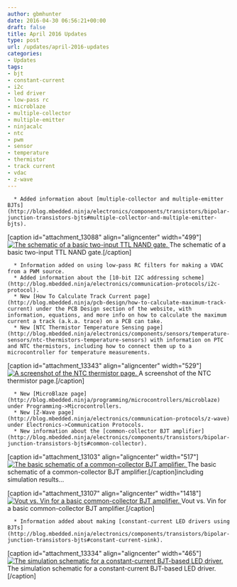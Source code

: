 ```yaml
---
author: gbmhunter
date: 2016-04-30 06:56:21+00:00
draft: false
title: April 2016 Updates
type: post
url: /updates/april-2016-updates
categories:
- Updates
tags:
- bjt
- constant-current
- i2c
- led driver
- low-pass rc
- microblaze
- multiple-collector
- multiple-emitter
- ninjacalc
- ntc
- pwm
- sensor
- temperature
- thermistor
- track current
- vdac
- z-wave
---
```



	  * Added information about [multiple-collector and multiple-emitter BJTs](http://blog.mbedded.ninja/electronics/components/transistors/bipolar-junction-transistors-bjts#multiple-collector-and-multiple-emitter-bjts).  

  

[caption id="attachment_13088" align="aligncenter" width="499"][![The schematic of a basic two-input TTL NAND gate.](http://blog.mbedded.ninja/wp-content/uploads/2015/08/basic-two-input-tll-nand-gate-schematic.png)
](http://blog.mbedded.ninja/wp-content/uploads/2015/08/basic-two-input-tll-nand-gate-schematic.png) The schematic of a basic two-input TTL NAND gate.[/caption]  

  


	  * Information added on using low-pass RC filters for making a VDAC from a PWM source.
	  * Added information about the [10-bit I2C addressing scheme](http://blog.mbedded.ninja/electronics/communication-protocols/i2c-protocol).
	  * New [How To Calculate Track Current page](http://blog.mbedded.ninja/pcb-design/how-to-calculate-maximum-track-current) under the PCB Design section of the website, with information, equations, and more info on how to calculate the maximum current a track (a.k.a. trace) on a PCB can take.
	  * New [NTC Thermistor Temperature Sensing page](http://blog.mbedded.ninja/electronics/components/sensors/temperature-sensors/ntc-thermistors-temperature-sensors) with information on PTC and NTC thermistors, including how to connect them up to a microcontroller for temperature measurements.  

  

[caption id="attachment_13343" align="aligncenter" width="529"][![A screenshot of the NTC thermistor page.](http://blog.mbedded.ninja/wp-content/uploads/2016/05/screenshot-of-ntc-thermistor-page.png)
](http://blog.mbedded.ninja/wp-content/uploads/2016/05/screenshot-of-ntc-thermistor-page.png) A screenshot of the NTC thermistor page.[/caption]  

  


	  * New [MicroBlaze page](http://blog.mbedded.ninja/programming/microcontrollers/microblaze) under Programming->Microcontrollers.
	  * New [Z-Wave page](http://blog.mbedded.ninja/electronics/communication-protocols/z-wave) under Electronics->Communication Protocols.
	  * New information about the [common-collector BJT amplifier](http://blog.mbedded.ninja/electronics/components/transistors/bipolar-junction-transistors-bjts#common-collector).  

  

[caption id="attachment_13103" align="aligncenter" width="517"][![The basic schematic of a common-collector BJT amplifier.](http://blog.mbedded.ninja/wp-content/uploads/2015/08/basic-common-collector-bjt-amplifier-schematic.png)
](http://blog.mbedded.ninja/wp-content/uploads/2015/08/basic-common-collector-bjt-amplifier-schematic.png) The basic schematic of a common-collector BJT amplifier.[/caption]including simulation results...  

  

[caption id="attachment_13107" align="aligncenter" width="1418"][![Vout vs. Vin for a basic common-collector BJT amplifier.](http://blog.mbedded.ninja/wp-content/uploads/2015/08/vout-vs-vin-basic-common-collector-bjt-amplifier-v2.png)
](http://blog.mbedded.ninja/wp-content/uploads/2015/08/vout-vs-vin-basic-common-collector-bjt-amplifier-v2.png) Vout vs. Vin for a basic common-collector BJT amplifier.[/caption]  

  


	  * Information added about making [constant-current LED drivers using BJTs](http://blog.mbedded.ninja/electronics/components/transistors/bipolar-junction-transistors-bjts#constant-current-sink).  

  

[caption id="attachment_13334" align="aligncenter" width="465"][![The simulation schematic for a constant-current BJT-based LED driver.](http://blog.mbedded.ninja/wp-content/uploads/2015/08/constant-current-bjt-based-led-driver.png)
](http://blog.mbedded.ninja/wp-content/uploads/2015/08/constant-current-bjt-based-led-driver.png) The simulation schematic for a constant-current BJT-based LED driver.[/caption]


